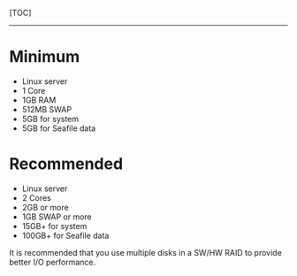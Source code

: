[TOC]

---

# Minimum

- Linux server
- 1 Core
- 1GB RAM
- 512MB SWAP
- 5GB for system
- 5GB for Seafile data 


# Recommended

- Linux server
- 2 Cores
- 2GB or more
- 1GB SWAP or more
- 15GB+ for system
- 100GB+ for Seafile data

It is recommended that you use multiple disks in a SW/HW RAID to provide better I/O performance.